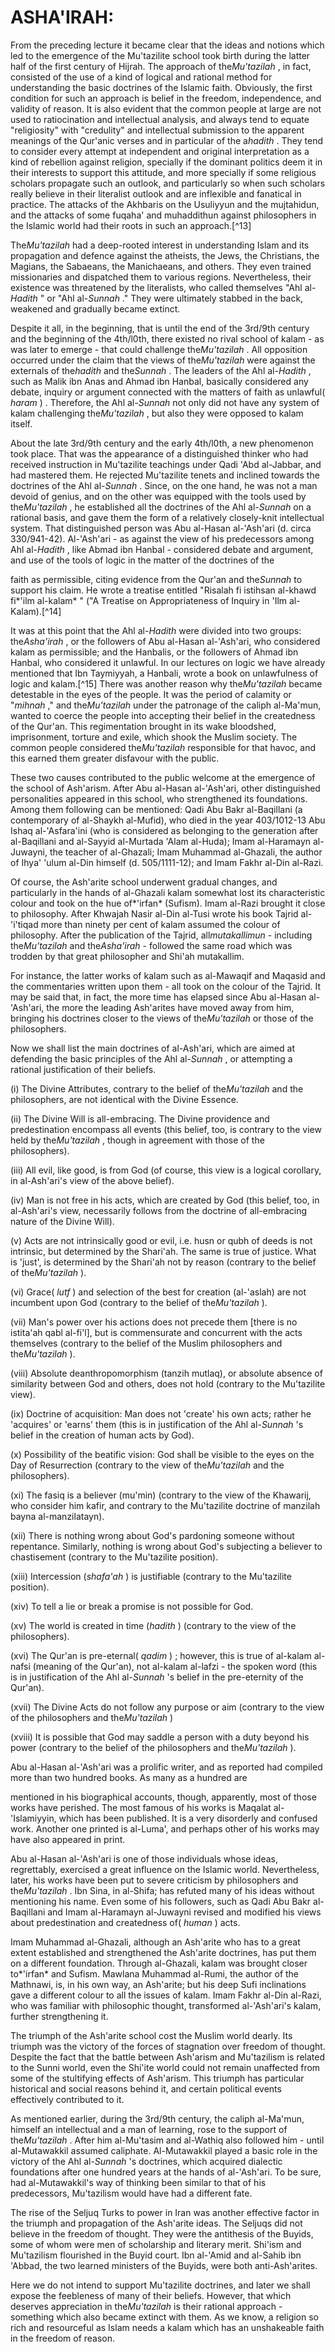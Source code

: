 ASHA'IRAH:
==========

From the preceding lecture it became clear that the ideas and notions
which led to the emergence of the Mu'tazilite school took birth during
the latter half of the first century of Hijrah. The approach of
the*Mu'tazilah* , in fact, consisted of the use of a kind of logical and
rational method for understanding the basic doctrines of the Islamic
faith. Obviously, the first condition for such an approach is belief in
the freedom, independence, and validity of reason. It is also evident
that the common people at large are not used to ratiocination and
intellectual analysis, and always tend to equate "religiosity" with
"credulity" and intellectual submission to the apparent meanings of the
Qur'anic verses and in particular of the a*hadith* . They tend to
consider every attempt at independent and original interpretation as a
kind of rebellion against religion, specially if the dominant politics
deem it in their interests to support this attitude, and more specially
if some religious scholars propagate such an outlook, and particularly
so when such scholars really believe in their literalist outlook and are
inflexible and fanatical in practice. The attacks of the Akhbaris on the
Usuliyyun and the mujtahidun, and the attacks of some fuqaha' and
muhaddithun against philosophers in the Islamic world had their roots in
such an approach.[^13]

The*Mu'tazilah* had a deep-rooted interest in understanding Islam and
its propagation and defence against the atheists, the Jews, the
Christians, the Magians, the Sabaeans, the Manichaeans, and others. They
even trained missionaries and dispatched them to various regions.
Nevertheless, their existence was threatened by the literalists, who
called themselves "Ahl al-*Hadith* " or "Ahl al-*Sunnah* ." They were
ultimately stabbed in the back, weakened and gradually became extinct.

Despite it all, in the beginning, that is until the end of the 3rd/9th
century and the beginning of the 4th/l0th, there existed no rival school
of kalam - as was later to emerge - that could challenge the*Mu'tazilah*
. All opposition occurred under the claim that the views of
the*Mu'tazilah* were against the externals of the*hadith* and
the*Sunnah* . The leaders of the Ahl al-*Hadith* , such as Malik ibn
Anas and Ahmad ibn Hanbal, basically considered any debate, inquiry or
argument connected with the matters of faith as unlawful( *haram* ) .
Therefore, the Ahl al-*Sunnah* not only did not have any system of kalam
challenging the*Mu'tazilah* , but also they were opposed to kalam
itself.

About the late 3rd/9th century and the early 4th/l0th, a new phenomenon
took place. That was the appearance of a distinguished thinker who had
received instruction in Mu'tazilite teachings under Qadi 'Abd al-Jabbar,
and had mastered them. He rejected Mu'tazilite tenets and inclined
towards the doctrines of the Ahl al-*Sunnah* . Since, on the one hand,
he was not a man devoid of genius, and on the other was equipped with
the tools used by the*Mu'tazilah* , he established all the doctrines of
the Ahl al-*Sunnah* on a rational basis, and gave them the form of a
relatively closely-knit intellectual system. That distinguished person
was Abu al-Hasan al-'Ash'ari (d. circa 330/941-42). Al-'Ash'ari - as
against the view of his predecessors among Ahl al-*Hadith* , like Abmad
ibn Hanbal - considered debate and argument, and use of the tools of
logic in the matter of the doctrines of the

faith as permissible, citing evidence from the Qur'an and the*Sunnah* to
support his claim. He wrote a treatise entitled "Risalah fi istihsan
al-khawd fi*'ilm al-kalam* " ("A Treatise on Appropriateness of Inquiry
in 'Ilm al-Kalam).[^14]

It was at this point that the Ahl al-*Hadith* were divided into two
groups: the*Asha'irah* , or the followers of Abu al-Hasan al-'Ash'ari,
who considered kalam as permissible; and the Hanbalis, or the followers
of Ahmad ibn Hanbal, who considered it unlawful. In our lectures on
logic we have already mentioned that Ibn Taymiyyah, a Hanbali, wrote a
book on unlawfulness of logic and kalam.[^15] There was another reason
why the*Mu'tazilah* became detestable in the eyes of the people. It was
the period of calamity or "*mihnah* ," and the*Mu'tazilah* under the
patronage of the caliph al-Ma'mun, wanted to coerce the people into
accepting their belief in the createdness of the Qur'an. This
regimentation brought in its wake bloodshed, imprisonment, torture and
exile, which shook the Muslim society. The common people considered
the*Mu'tazilah* responsible for that havoc, and this earned them greater
disfavour with the public.

These two causes contributed to the public welcome at the emergence of
the school of Ash'arism. After Abu al-Hasan al-'Ash'ari, other
distinguished personalities appeared in this school, who strengthened
its foundations. Among them following can be mentioned: Qadi Abu Bakr
al-Baqillani (a contemporary of al-Shaykh al-Mufid), who died in the
year 403/1012-13 Abu Ishaq al-'Asfara'ini (who is considered as
belonging to the generation after al-Baqillani and al-Sayyid al-Murtada
'Alam al-Huda); Imam al-Haramayn al-Juwayni, the teacher of al-Ghazali;
Imam Muhammad al-Ghazali, the author of Ihya' 'ulum al-Din himself (d.
505/1111-12); and Imam Fakhr al-Din al-Razi.

Of course, the Ash'arite school underwent gradual changes, and
particularly in the hands of al-Ghazali kalam somewhat lost its
characteristic colour and took on the hue of*'irfan* (Sufism). Imam
al-Razi brought it close to philosophy. After Khwajah Nasir al-Din
al-Tusi wrote his book Tajrid al-'i'tiqad more than ninety per cent of
kalam assumed the colour of philosophy. After the publication of the
Tajrid, all*mutakallimun* - including the*Mu'tazilah* and
the*Asha'irah* - followed the same road which was trodden by that great
philosopher and Shi'ah mutakallim.

For instance, the latter works of kalam such as al-Mawaqif and Maqasid
and the commentaries written upon them - all took on the colour of the
Tajrid. It may be said that, in fact, the more time has elapsed since
Abu al-Hasan al-'Ash'ari, the more the leading Ash'arites have moved
away from him, bringing his doctrines closer to the views of
the*Mu'tazilah* or those of the philosophers.

Now we shall list the main doctrines of al-Ash'ari, which are aimed at
defending the basic principles of the Ahl al-*Sunnah* , or attempting a
rational justification of their beliefs.

(i) The Divine Attributes, contrary to the belief of the*Mu'tazilah* and
the philosophers, are not identical with the Divine Essence.

(ii) The Divine Will is all-embracing. The Divine providence and
predestination encompass all events (this belief, too, is contrary to
the view held by the*Mu'tazilah* , though in agreement with those of the
philosophers).

(iii) All evil, like good, is from God (of course, this view is a
logical corollary, in al-Ash'ari's view of the above belief).

(iv) Man is not free in his acts, which are created by God (this belief,
too, in al-Ash'ari's view, necessarily follows from the doctrine of
all-embracing nature of the Divine Will).

(v) Acts are not intrinsically good or evil, i.e. husn or qubh of deeds
is not intrinsic, but determined by the Shari'ah. The same is true of
justice. What is 'just', is determined by the Shari'ah not by reason
(contrary to the belief of the*Mu'tazilah* ).

(vi) Grace( *lutf* ) and selection of the best for creation (al-'aslah)
are not incumbent upon God (contrary to the belief of the*Mu'tazilah* ).

(vii) Man's power over his actions does not precede them [there is no
istita'ah qabl al-fi'l], but is commensurate and concurrent with the
acts themselves (contrary to the belief of the Muslim philosophers and
the*Mu'tazilah* ).

(viii) Absolute deanthropomorphism (tanzih mutlaq), or absolute absence
of similarity between God and others, does not hold (contrary to the
Mu'tazilite view).

(ix) Doctrine of acquisition: Man does not 'create' his own acts; rather
he 'acquires' or 'earns' them (this is in justification of the Ahl
al-*Sunnah* 's belief in the creation of human acts by God).

(x) Possibility of the beatific vision: God shall be visible to the eyes
on the Day of Resurrection (contrary to the view of the*Mu'tazilah* and
the philosophers).

(xi) The fasiq is a believer (mu'min) (contrary to the view of the
Khawarij, who consider him kafir, and contrary to the Mu'tazilite
doctrine of manzilah bayna al-manzilatayn).

(xii) There is nothing wrong about God's pardoning someone without
repentance. Similarly, nothing is wrong about God's subjecting a
believer to chastisement (contrary to the Mu'tazilite position).

(xiii) Intercession (*shafa'ah* ) is justifiable (contrary to the
Mu'tazilite position).

(xiv) To tell a lie or break a promise is not possible for God.

(xv) The world is created in time (*hadith* ) (contrary to the view of
the philosophers).

(xvi) The Qur'an is pre-eternal( *qadim* ) ; however, this is true of
al-kalam al-nafsi (meaning of the Qur'an), not al-kalam al-lafzi - the
spoken word (this is in justification of the Ahl al-*Sunnah* 's belief
in the pre-eternity of the Qur'an).

(xvii) The Divine Acts do not follow any purpose or aim (contrary to the
view of the philosophers and the*Mu'tazilah* )

(xviii) It is possible that God may saddle a person with a duty beyond
his power (contrary to the belief of the philosophers and
the*Mu'tazilah* ).

Abu al-Hasan al-'Ash'ari was a prolific writer, and as reported had
compiled more than two hundred books. As many as a hundred are

mentioned in his biographical accounts, though, apparently, most of
those works have perished. The most famous of his works is Maqalat
al-'Islamiyyin, which has been published. It is a very disorderly and
confused work. Another one printed is al-Luma', and perhaps other of his
works may have also appeared in print.

Abu al-Hasan al-'Ash'ari is one of those individuals whose ideas,
regrettably, exercised a great influence on the Islamic world.
Nevertheless, later, his works have been put to severe criticism by
philosophers and the*Mu'tazilah* . Ibn Sina, in al-Shifa; has refuted
many of his ideas without mentioning his name. Even some of his
followers, such as Qadi Abu Bakr al-Baqillani and Imam al-Haramayn
al-Juwayni revised and modified his views about predestination and
createdness of( *human* ) acts.

Imam Muhammad al-Ghazali, although an Ash'arite who has to a great
extent established and strengthened the Ash'arite doctrines, has put
them on a different foundation. Through al-Ghazali, kalam was brought
closer to*'irfan* and Sufism. Mawlana Muhammad al-Rumi, the author of
the Mathnawi, is, in his own way, an Ash'arite; but his deep Sufi
inclinations gave a different colour to all the issues of kalam. Imam
Fakhr al-Din al-Razi, who was familiar with philosophic thought,
transformed al-'Ash'ari's kalam, further strengthening it.

The triumph of the Ash'arite school cost the Muslim world dearly. Its
triumph was the victory of the forces of stagnation over freedom of
thought. Despite the fact that the battle between Ash'arism and
Mu'tazilism is related to the Sunni world, even the Shi'ite world could
not remain unaffected from some of the stultifying effects of Ash'arism.
This triumph has particular historical and social reasons behind it, and
certain political events effectively contributed to it.

As mentioned earlier, during the 3rd/9th century, the caliph al-Ma'mun,
himself an intellectual and a man of learning, rose to the support of
the*Mu'tazilah* . After him al-Mu'tasim and al-Wathiq also followed
him - until al-Mutawakkil assumed caliphate. Al-Mutawakkil played a
basic role in the victory of the Ahl al-*Sunnah* 's doctrines, which
acquired dialectic foundations after one hundred years at the hands of
al-'Ash'ari. To be sure, had al-Mutawakkil's way of thinking been
similar to that of his predecessors, Mu'tazilism would have had a
different fate.

The rise of the Seljuq Turks to power in Iran was another effective
factor in the triumph and propagation of the Ash'arite ideas. The
Seljuqs did not believe in the freedom of thought. They were the
antithesis of the Buyids, some of whom were men of scholarship and
literary merit. Shi'ism and Mu'tazilism flourished in the Buyid court.
Ibn al-'Amid and al-Sahib ibn 'Abbad, the two learned ministers of the
Buyids, were both anti-Ash'arites.

Here we do not intend to support Mu'tazilite doctrines, and later we
shall expose the feebleness of many of their beliefs. However, that
which deserves appreciation in the*Mu'tazilah* is their rational
approach - something which also became extinct with them. As we know, a
religion so rich and resourceful as Islam needs a kalam which has an
unshakeable faith in the freedom of reason.


